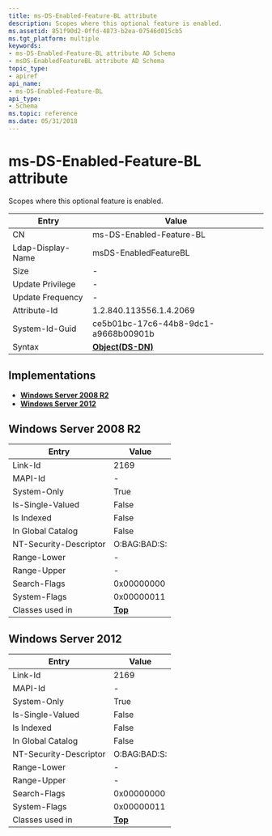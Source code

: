 ```yaml
---
title: ms-DS-Enabled-Feature-BL attribute
description: Scopes where this optional feature is enabled.
ms.assetid: 851f90d2-0ffd-4873-b2ea-07546d015cb5
ms.tgt_platform: multiple
keywords:
- ms-DS-Enabled-Feature-BL attribute AD Schema
- msDS-EnabledFeatureBL attribute AD Schema
topic_type:
- apiref
api_name:
- ms-DS-Enabled-Feature-BL
api_type:
- Schema
ms.topic: reference
ms.date: 05/31/2018
---
```


# ms-DS-Enabled-Feature-BL attribute

Scopes where this optional feature is enabled.



| Entry | Value |
|-------------------|-----------------------------------------|
| CN                | ms-DS-Enabled-Feature-BL                |
| Ldap-Display-Name | msDS-EnabledFeatureBL                   |
| Size              | \-                                      |
| Update Privilege  | \-                                      |
| Update Frequency  | \-                                      |
| Attribute-Id      | 1.2.840.113556.1.4.2069                 |
| System-Id-Guid    | ce5b01bc-17c6-44b8-9dc1-a9668b00901b    |
| Syntax            | [**Object(DS-DN)**](s-object-ds-dn.md) |



## Implementations

-   [**Windows Server 2008 R2**](#windows-server-2008-r2)
-   [**Windows Server 2012**](#windows-server-2012)

## Windows Server 2008 R2



| Entry | Value |
|------------------------|---------------------------------|
| Link-Id                | 2169                            |
| MAPI-Id                | \-                              |
| System-Only            | True                            |
| Is-Single-Valued       | False                           |
| Is Indexed             | False                           |
| In Global Catalog      | False                           |
| NT-Security-Descriptor | O:BAG:BAD:S:                    |
| Range-Lower            | \-                              |
| Range-Upper            | \-                              |
| Search-Flags           | 0x00000000                      |
| System-Flags           | 0x00000011                      |
| Classes used in        | [**Top**](c-top.md)<br/> |



## Windows Server 2012



| Entry | Value |
|------------------------|---------------------------------|
| Link-Id                | 2169                            |
| MAPI-Id                | \-                              |
| System-Only            | True                            |
| Is-Single-Valued       | False                           |
| Is Indexed             | False                           |
| In Global Catalog      | False                           |
| NT-Security-Descriptor | O:BAG:BAD:S:                    |
| Range-Lower            | \-                              |
| Range-Upper            | \-                              |
| Search-Flags           | 0x00000000                      |
| System-Flags           | 0x00000011                      |
| Classes used in        | [**Top**](c-top.md)<br/> |



 

 





